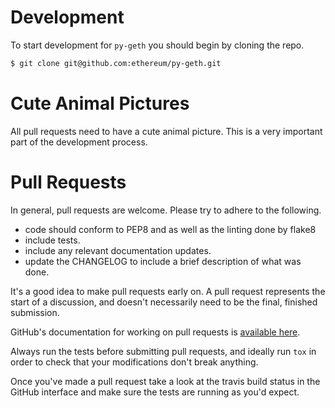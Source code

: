 # Development

To start development for `py-geth` you should begin by cloning the repo.

```bash
$ git clone git@github.com:ethereum/py-geth.git
```


# Cute Animal Pictures

All pull requests need to have a cute animal picture.  This is a very important
part of the development process.


# Pull Requests

In general, pull requests are welcome.  Please try to adhere to the following.

- code should conform to PEP8 and as well as the linting done by flake8
- include tests.
- include any relevant documentation updates.
- update the CHANGELOG to include a brief description of what was done.

It's a good idea to make pull requests early on.  A pull request represents the
start of a discussion, and doesn't necessarily need to be the final, finished
submission.

GitHub's documentation for working on pull requests is [available here][pull-requests].

Always run the tests before submitting pull requests, and ideally run `tox` in
order to check that your modifications don't break anything.

Once you've made a pull request take a look at the travis build status in the
GitHub interface and make sure the tests are running as you'd expect.


[pull-requests]: https://help.github.com/articles/about-pull-requests
